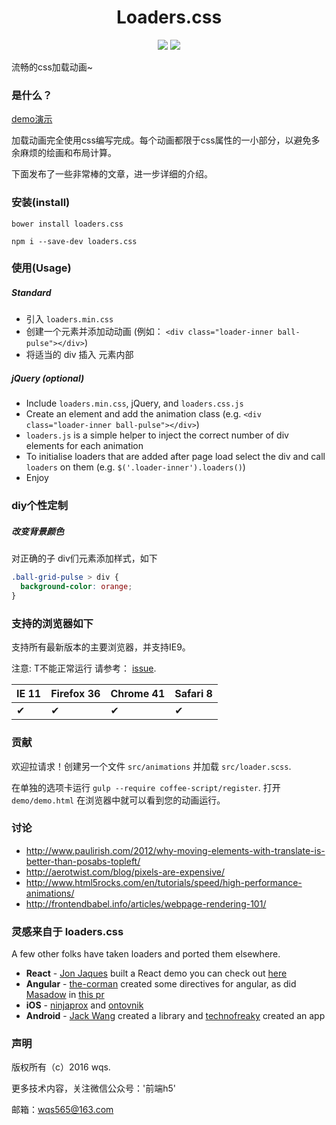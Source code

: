 <h1 align="center">Loaders.css</h1>

<p align="center">
  <img src="https://img.shields.io/npm/v/loaders.css.svg?style=flat-square">
  <img src="https://img.shields.io/bower/v/loaders.css.svg?style=flat-square">
</p>

流畅的css加载动画~

### 是什么？

[demo演示](http://lywqs.com/loader)

加载动画完全使用css编写完成。每个动画都限于css属性的一小部分，以避免多余麻烦的绘画和布局计算。

下面发布了一些非常棒的文章，进一步详细的介绍。

### 安装(install)

```
bower install loaders.css
```

```
npm i --save-dev loaders.css
```

### 使用(Usage)

##### Standard
- 引入 `loaders.min.css`
- 创建一个元素并添加动动画 (例如： `<div class="loader-inner ball-pulse"></div>`)
- 将适当的 div 插入 元素内部

##### jQuery (optional)
- Include `loaders.min.css`, jQuery, and `loaders.css.js`
- Create an element and add the animation class (e.g. `<div class="loader-inner ball-pulse"></div>`)
- `loaders.js` is a simple helper to inject the correct number of div elements for each animation
- To initialise loaders that are added after page load select the div and call `loaders` on them (e.g. `$('.loader-inner').loaders()`)
- Enjoy

### diy个性定制

##### 改变背景颜色

对正确的子 div们元素添加样式，如下

``` css
.ball-grid-pulse > div {
  background-color: orange;
}
```

### 支持的浏览器如下

支持所有最新版本的主要浏览器，并支持IE9。

注意: T不能正常运行 请参考： [issue](https://github.com/ConnorAtherton/loaders.css/issues/18).

IE 11  | Firefox 36 | Chrome 41 | Safari 8
------ | ---------- | --------- | --------
✔ | ✔ | ✔ | ✔

### 贡献

欢迎拉请求！创建另一个文件 `src/animations`
并加载 `src/loader.scss`.

在单独的选项卡运行 `gulp --require coffee-script/register`. 打开 `demo/demo.html`
在浏览器中就可以看到您的动画运行。

### 讨论

- http://www.paulirish.com/2012/why-moving-elements-with-translate-is-better-than-posabs-topleft/
- http://aerotwist.com/blog/pixels-are-expensive/
- http://www.html5rocks.com/en/tutorials/speed/high-performance-animations/
- http://frontendbabel.info/articles/webpage-rendering-101/

### 灵感来自于 loaders.css

A few other folks have taken loaders and ported them elsewhere.

- **React** - [Jon Jaques](https://github.com/jonjaques) built a React demo you can check out [here](https://github.com/jonjaques/react-loaders)
- **Angular** - [the-corman](https://github.com/the-cormoran/angular-loaders) created some directives for angular, as did [Masadow](https://github.com/Masadow) in [this pr](https://github.com/ConnorAtherton/loaders.css/pull/50)
- **iOS** - [ninjaprox](https://github.com/ninjaprox/NVActivityIndicatorView) and [ontovnik](https://github.com/gontovnik/DGActivityIndicatorView)
- **Android** - [Jack Wang](https://github.com/81813780/AVLoadingIndicatorView) created a library and [technofreaky](https://github.com/technofreaky/Loaders.CSS-Android-App) created an app

### 声明

版权所有（c）2016 wqs.

更多技术内容，关注微信公众号：'前端h5'

邮箱：wqs565@163.com


